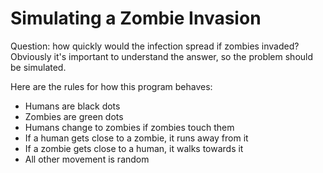 Simulating a Zombie Invasion
============================
Question: how quickly would the infection spread if zombies invaded?  Obviously it's important to understand the answer, 
so the problem should be simulated.

Here are the rules for how this program behaves:
- Humans are black dots
- Zombies are green dots
- Humans change to zombies if zombies touch them
- If a human gets close to a zombie, it runs away from it
- If a zombie gets close to a human, it walks towards it
- All other movement is random
